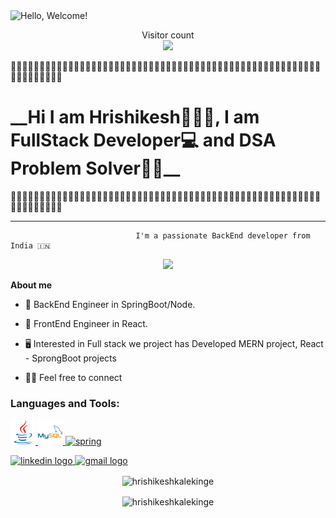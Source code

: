 <img src="https://raw.githubusercontent.com/sagar-viradiya/sagar-viradiya/master/resources/banner.png" alt="Hello, Welcome!">

<p align="center"> 
  Visitor count<br>
  <img src="https://profile-counter.glitch.me/HHrisHikesHH/count.svg" />
</p>

🌈🌈🌈🌈🌈🌈🌈🌈🌈🌈🌈🌈🌈🌈🌈🌈🌈🌈🌈🌈🌈🌈🌈🌈🌈🌈🌈🌈🌈🌈🌈🌈🌈🌈🌈🌈🌈🌈🌈🌈🌈🌈🌈🌈🌈🌈🌈🌈🌈🌈🌈🌈🌈🌈🌈🌈🌈🌈🌈🌈🌈🌈🌈

<H1>__Hi I am Hrishikesh🧑🏻‍💻, I am FullStack Developer💻 and DSA Problem Solver💪🏻__</H1>

🌈🌈🌈🌈🌈🌈🌈🌈🌈🌈🌈🌈🌈🌈🌈🌈🌈🌈🌈🌈🌈🌈🌈🌈🌈🌈🌈🌈🌈🌈🌈🌈🌈🌈🌈🌈🌈🌈🌈🌈🌈🌈🌈🌈🌈🌈🌈🌈🌈🌈🌈🌈🌈🌈🌈🌈🌈🌈🌈🌈🌈🌈🌈
<br />
_______________________________________________

                                I'm a passionate BackEnd developer from India 🇮🇳

<div align="center">
  <img height="550" src="https://camo.githubusercontent.com/62da68eb62b1e5f175f7d1f0191dd89a653d7908feb22d37d4a0ab07365d6791/68747470733a2f2f6d656469612e67697068792e636f6d2f6d656469612f4d3967624264396e6244724f5475314d71782f67697068792e676966"  />
</div>

**About me**

- 💼 BackEnd Engineer in SpringBoot/Node.

- 💼 FrontEnd Engineer in React.

- 🖥️ Interested in Full stack we project has Developed MERN project, React - SprongBoot projects 

- 🤙🏻 Feel free to connect

<h3 align="left">Languages and Tools:</h3>
<p align="left"> <a href="https://www.java.com" target="_blank" rel="noreferrer"> <img src="https://raw.githubusercontent.com/devicons/devicon/master/icons/java/java-original.svg" alt="java" width="40" height="40"/> </a> <a href="https://www.mysql.com/" target="_blank" rel="noreferrer"> <img src="https://raw.githubusercontent.com/devicons/devicon/master/icons/mysql/mysql-original-wordmark.svg" alt="mysql" width="40" height="40"/> </a> <a href="https://spring.io/" target="_blank" rel="noreferrer"> <img src="https://www.vectorlogo.zone/logos/springio/springio-icon.svg" alt="spring" width="40" height="40"/> </a> </p>


<div style="border-radius:30%">
  <a href="https://www.linkedin.com/in/hrishikesh-kalekinge/" target="_blank">
    <img src="https://img.shields.io/static/v1?message=LinkedIn&logo=linkedin&label=&color=0077B5&logoColor=white&labelColor=&style=for-the-badge" height="25" alt="linkedin logo"  />
  </a>
  <a href="mailto:hrishikeshkalekinge31@gmail.com?subject=Work%20Opportunities&body=Hey%20Hrishikesh%20Just%20visited%20your%20Profile%20I%20have%20a%20Job%20that%20might%20suit%20your%20your%20Interest%20lets%20connect" target="_blank">
    <img src="https://img.shields.io/static/v1?message=Gmail&logo=gmail&label=&color=D14836&logoColor=white&labelColor=&style=for-the-badge" height="25" alt="gmail logo"  />
  </a>
</div>

<div align="center">
<p><img align="center" src="https://github-readme-stats.vercel.app/api/top-langs?username=HHrisHikesHH&show_icons=true&locale=en&layout=compact" alt="hrishikeshkalekinge" /></p>

<p><img align="center" src="https://github-readme-streak-stats.herokuapp.com/?user=HHrisHikesHH&" alt="hrishikeshkalekinge" /></p>
</div>
